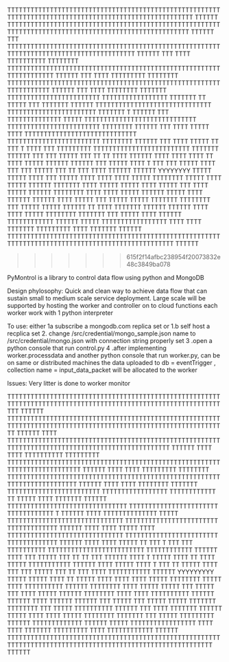 TTTTTTTTTTTTTTTTTTTTTTTTTTTTTTTTTTTTTTTTTTTTTTTTTTTTTTTTTTTTTTTTTTTTTTTTTTTTTTTTTTTTTTTTTTTTTTTTTTTTTTT    TTTTTT
TTTTTTTTTTTTTTTTTTTTTTTTTTTTTTTTTTTTTTTTTTTTTTTTTTTTTTTTTTTTTTTTTTTTTTTTTTTTTTTTTTTTTTTTTTTTTTTTTTTTTT     TTTTTT
TTT            TTTTTTTTTTTTTTTTTTTTTTTTTTTTTTTTTTTTTTTTTTTTTTTTTTTTTTTTTTTTTTTTTTTTTTTTTTTTTTTTTTTTTTTT    TTTTTT
TTT    TTTT    TTTTTTTTTT TTTTTTTT TTTTTTTTTTTTTTTTTTTTTTTTTTTTTTTTTTTTTTTTTTTTTTTTTTTTTTTTTTTTTTTTTTT     TTTTTT
TTT    TTTT    TTTTTTTTT  TTTTTTTT TTTTTTTTTTTTTTTTTTTTTTTTTTTTTTTTTTTTTTTTTTTTTTTTTTTTTTTTTTTTTTTTTT     TTTTTT
TTT    TTTT    TTTTTTTT   TTTTTTT TTTTTTTTTTTTTTTTTTTTTTTT                TTTTTTTTTTTTTTTTT TTTTTTT TT    TTTTT
TTT            TTTTTTT    TTTTTT  TTTTTTTTTTTTTTTTTTTTTTTTTTTTTT    TTTTTTTTTTTTTTTTTTTTTTT TTTTTTT T    TTTTTT
TTT    TTTTTTTTTTTTTT     TTTTT   TTTTTTTTTTTTTTTTTTTTTTTTTTTTT   TTTTTTTTTTTTTTTTTTTTTTTT  TTTTTTTT      TTTTTT
TTT    TTTT    TTTTT      TTTT    TTTTTTTTTTTTTTTTTTTTTTTTTTTTT   TTTTTTTTTTTTTTTTTTTTTTTT  TTTTTTTT      TTTTTT
TTT   TTTT    TTTTT  TT   TTT  T  TTTT          TTT   TTTTTTTTT  TTTTTTTTTTTTTTTTTTTTTTTTT  TTTTTTT       TTTTTT
TTT   TTT    TTTTT  TTT   TT  TT  TTTT  TTTTTT  TTTT       TTTT  TTTT  TT    TTTT     TTTTT TTTTTT        TTTTTT
TTT         TTTTT  TTTT   T  TTT  TTT   TTTTT   TTTT TTT   TTT   TTTTT    TTT TT  TTT  TTTT TTTTTT         TTTTTT
YYYYYYYY   TTTTT  TTTTT     TTTT  TTT  TTTTT   TTTT TTTT  TTTT   TTTTT  TTTTTTTT TTTTT TTTT TTTTT          TTTTTT
TTTTTTT    TTTT   TTTTT    TTTTT  TTTT TTTTT   TTT TTTT  TTTTT  TTTTTT  TTTTTTTT  TTTT TTTT TTTTT          TTTTTT
TTTTT     TTTT   TTTTTT   TTTTTT  TTTT TTTTT  TTT TTTTT TTTTT  TTTTTTT  TTTTTTTT  TTT TTTTT TTTTT          TTTTTT
TT       TTTT   TTTTTTT  TTTTTT  TTTTTT      TTTT TTTT  TTTTT  TTTTTTTT  TTTTTTT  TTT TTTTT TTTT           TTTTTT
TTTTTTTTTTTT    TTTTTT   TTTTT  TTTTTTTTTTTTTTTTT TTTT   TTTT  TTTTTTT  TTTTTTTTT     TTTT  TTTTTTT    TTTTTT
TTTTTTTTTTTTTTTTTTTTTTTTTTTTTTTTTTTTTTTTTTTTTTTTTTTTTTTTTTTTTTTTTTTTTTTTTTTTTTTTTTTTTTTTTTTTTTTTTT    TTTTTT
>>>>>>> 615f2f14afbc238954f20073832e48c3849ba078


PyMontrol is a library to control data flow using python and MongoDB

Design phylosophy:
Quick and clean way to achieve data flow that can sustain small to medium scale service deployment.
Large scale will be supported by hosting the worker and controller on to cloud functions
each worker work with 1 python interpreter



To use:
either 1a subscribe a mongodb.com replica set or 1.b self host a recplica set
2. change /src/credential/mongo_sample.json name to /src/credential/mongo.json with connection string properly set
3 .open a python console that run control.py
4 .after implementing worker.processdata and another python console that run worker.py, can be on same or distributed machines
the data uploaded to db = eventTrigger , collection name = input_data_packet will be allocated to the worker

Issues:
Very litter is done to worker monitor











TTTTTTTTTTTTTTTTTTTTTTTTTTTTTTTTTTTTTTTTTTTTTTTTTTTTTTTTTTTTTTTTTTTTTTTTTTTTTTTTTTTTTTTTTTTTTTTTTTTTTTTTTTTTTTTTT    TTTTTT
TTTTTTTTTTTTTTTTTTTTTTTTTTTTTTTTTTTTTTTTTTTTTTTTTTTTTTTTTTTTTTTTTTTTTTTTTTTTTTTTTTTTTTTTTTTTTTTTTTTTTTTTTTTTTTTT     TTTTTT
TTTT            TTTTTTTTTTTTTTTTTTTTTTTTTTTTTTTTTTTTTTTTTTTTTTTTTTTTTTTTTTTTTTTTTTTTTTTTTTTTTTTTTTTTTTTTTTTTTTTTT    TTTTTT
TTTT    TTTT    TTTTTTTTTT  TTTTTTTTT TTTTTTTTTTTTTTTTTTTTTTTTTTTTTTTTTTTTTTTTTTTTTTTTTTTTTTTTTTTTTTTTTTTTTTTTTT     TTTTTT
TTTT    TTTT    TTTTTTTTT   TTTTTTTT  TTTTTTTTTTTTTTTTTTTTTTTTTTTTTTTTTTTTTTTTTTTTTTTTTTTTTTTTTTTTTTTTTTTTTTTTT     TTTTTT
TTTT    TTTT    TTTTTTTT    TTTTTTT   TTTTTTTTTTTTTTTTTTTTTTTT                 TTTTTTTTTTTTTTTTT TTTTTTTTTTTT TT    TTTTT
TTTT            TTTTTTT     TTTTTT    TTTTTTTTTTTTTTTTTTTTTTTTTTTTTTT    TTTTTTTTTTTTTTTTTTTTTTT TTTTTTTTTTTT T    TTTTTT
TTTT    TTTTTTTTTTTTTT      TTTTT     TTTTTTTTTTTTTTTTTTTTTTTTTTTTTT   TTTTTTTTTTTTTTTTTTTTTTTT  TTTTTTTTTTTTT      TTTTTT
TTTT    TTTT    TTTTT       TTTT      TTTTTTTTTTTTTTTTTTTTTTTTTTTTTT   TTTTTTTTTTTTTTTTTTTTTTTT  TTTTTTTTTTTTT      TTTTTT
TTTT   TTTT    TTTTT   TT   TTT   T   TTT           TTT   TTTTTTTTTT  TTTTTTTTTTTTTTTTTTTTTTTTT  TTTTTTTTTTTT       TTTTTT
TTTT   TTT    TTTTT   TTT   TT   TT   TTT   TTTTTT  TTTT  T    TTTTT  TTTT  TT    TTTT     TTTTT TTTTTTTTTTT        TTTTTT
TTTT         TTTTT   TTTT   T   TTT   TT    TTTTT   TTTT  TTT   TTT   TTTTT    TTT TT  TTT  TTTT TTTTTTTTTTT         TTTTTT
YYYYYYYYY   TTTTT   TTTTT      TTTT   TT   TTTTT   TTTT  TTTT  TTTT   TTTTT  TTTTTTTT TTTTT TTTT TTTTTTTTTT          TTTTTT
TTTTTTTT    TTTT    TTTTT     TTTTT   TTT  TTTTT   TTT  TTTT  TTTTT  TTTTTT  TTTTTTTT  TTTT TTTT TTTTTTTTTT          TTTTTT
TTTTTT     TTTT    TTTTTT    TTTTTT   TTT  TTTTT  TTT  TTTTT TTTTT  TTTTTTT  TTTTTTTT  TTT TTTTT TTTTTTTTTT          TTTTTT
TTT       TTTT    TTTTTTT   TTTTTT   TTTTT       TTTT  TTTT  TTTTT  TTTTTTTT  TTTTTTT  TTT TTTTT TTTTTTTTT           TTTTTT
TTTTTTTTTTTTT     TTTTTT    TTTTT   TTTTTTTTTTTTTTTTT  TTTT   TTTT  TTTTTTT  TTTTTTTTT     TTTT  TTTTTTTTTTTT    TTTTTT
TTTTTTTTTTTTTTTTTTTTTTTTTTTTTTTTTTTTTTTTTTTTTTTTTTTTTTTTTTTTTTTTTTTTTTTTTTTTTTTTTTTTTTTTTTTTTTTTTTTTTTTTTTTT    TTTTTT